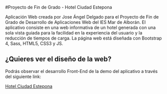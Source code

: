 #Proyecto de Fin de Grado - Hotel Ciudad Estepona

Aplicación Web creada por Jose Ángel Delgado para el Proyecto de Fin de Grado de Desarrollo de Aplicaciones Web del IES Mar de Alborán. El aplicativo consiste en una web informativa de un hotel generada con una sola vista guiada para la facilidad en la experiencia del usuario y la reducción de tiempos de carga. La página web está diseñada con Bootstrap 4, Sass, HTML5, CSS3 y JS.

## ¿Quieres ver el diseño de la web?

Podrás observar el desarrollo Front-End de la demo del aplicativo a través del siguiente link:

[Hotel Ciudad Estepona](https://joseader.github.io/hotel_project_daw/public)
